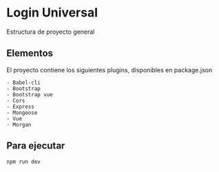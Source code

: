 # Login Universal
Estructura de proyecto general

## Elementos
El proyecto contiene los siguientes plugins, disponibles en package.json
```
- Babel-cli
- Bootstrap
- Bootstrap vue
- Cors
- Express
- Mongoose
- Vue
- Morgan
```

## Para ejecutar
```
npm run dev
```
